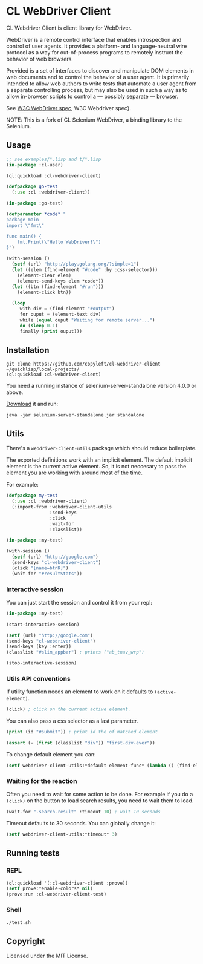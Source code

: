 # CL WebDriver Client

CL Webdriver Client is client library for WebDriver.

WebDriver is a remote control interface that enables introspection and control of user agents. It provides a platform- and language-neutral wire protocol as a way for out-of-process programs to remotely instruct the behavior of web browsers.

Provided is a set of interfaces to discover and manipulate DOM elements in web documents and to control the behavior of a user agent. It is primarily intended to allow web authors to write tests that automate a user agent from a separate controlling process, but may also be used in such a way as to allow in-browser scripts to control a — possibly separate — browser.

See [W3C WebDriver spec](https://www.w3.org/TR/webdriver "W3C WebDriver spec"), W3C Webdriver spec}.

NOTE: This is a fork of CL Selenium WebDriver, a binding library to the Selenium.

## Usage

```lisp
;; see examples/*.lisp and t/*.lisp
(in-package :cl-user)

(ql:quickload :cl-webdriver-client)

(defpackage go-test
  (:use :cl :webdriver-client))

(in-package :go-test)

(defparameter *code* "
package main
import \"fmt\"

func main() {
    fmt.Print(\"Hello WebDriver!\")
}")

(with-session ()
  (setf (url) "http://play.golang.org/?simple=1")
  (let ((elem (find-element "#code" :by :css-selector)))
    (element-clear elem)
    (element-send-keys elem *code*))
  (let ((btn (find-element "#run")))
    (element-click btn))

  (loop
     with div = (find-element "#output")
     for ouput = (element-text div)
     while (equal ouput "Waiting for remote server...")
     do (sleep 0.1)
     finally (print ouput)))
```

## Installation

```
git clone https://github.com/copyleft/cl-webdriver-client ~/quicklisp/local-projects/
(ql:quickload :cl-webdriver-client)
```

You need a running instance of selenium-server-standalone version 4.0.0 or above.

[Download](http://www.seleniumhq.org/download/) it and run:
```
java -jar selenium-server-standalone.jar standalone
```

## Utils

There's a `webdriver-client-utils` package which should reduce boilerplate. 

The exported definitions work with an implicit element. The default implicit element is the current active element. So, it is not neccesary to pass the element you are working with around most of the time.

For example:

```lisp
(defpackage my-test
  (:use :cl :webdriver-client)
  (:import-from :webdriver-client-utils
                :send-keys
                :click
                :wait-for
                :classlist))

(in-package :my-test)

(with-session ()
  (setf (url) "http://google.com")
  (send-keys "cl-webdriver-client")
  (click "[name=btnK]")
  (wait-for "#resultStats"))

```

### Interactive session

You can just start the session and control it from your repl:

```lisp
(in-package :my-test)

(start-interactive-session)

(setf (url) "http://google.com")
(send-keys "cl-webdriver-client")
(send-keys (key :enter))
(classlist "#slim_appbar") ; prints ("ab_tnav_wrp")

(stop-interactive-session)
```

### Utils API conventions

If utility function needs an element to work on it defaults to `(active-element)`.
```lisp
(click) ; click on the current active element.
```
You can also pass a css selector as a last parameter.
```lisp
(print (id "#submit")) ; print id the of matched element

(assert (= (first (classlist "div")) "first-div-ever"))
```

To change default element you can:
```lisp
(setf webdriver-client-utils:*default-element-func* (lambda () (find-element "input[type=submit]"))
```


### Waiting for the reaction

Often you need to wait for some action to be done. For example if you
do a `(click)` on the button to load search results, you need to wait
them to load.
```lisp
(wait-for ".search-result" :timeout 10) ; wait 10 seconds
```
Timeout defaults to 30 seconds. You can globally change it:
```lisp
(setf webdriver-client-utils:*timeout* 3)
```

## Running tests

### REPL
```lisp
(ql:quickload '(:cl-webdriver-client :prove))
(setf prove:*enable-colors* nil)
(prove:run :cl-webdriver-client-test)
```

### Shell
```sh
./test.sh
```

## Copyright

Licensed under the MIT License.
